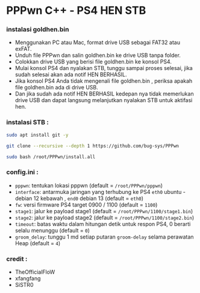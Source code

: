 # PPPwn C++ - PS4 HEN STB

### instalasi goldhen.bin
- Menggunakan PC atau Mac, format drive USB sebagai FAT32 atau exFAT.
- Unduh file PPPwn dan salin goldhen.bin ke drive USB tanpa folder.
- Colokkan drive USB yang berisi file goldhen.bin ke konsol PS4.
- Mulai konsol PS4 dan nyalakan STB, tunggu sampai proses selesai, jika sudah selesai akan ada notif HEN BERHASIL.
- Jika konsol PS4 Anda tidak mengenali file goldhen.bin , periksa apakah file goldhen.bin ada di drive USB.
- Dan jika sudah ada notif HEN BERHASIL kedepan nya tidak memerlukan drive USB dan dapat langsung melanjutkan nyalakan STB untuk aktifasi hen.

### instalasi STB :
```sh
sudo apt install git -y
```
```sh
git clone --recursive --depth 1 https://github.com/bug-sys/PPPwn
```
```sh
sudo bash /root/PPPwn/install.all
```

### config.ini :
- `pppwn`: tentukan lokasi pppwn (default = `/root/PPPwn/pppwn`)
- `interface`: antarmuka jaringan yang terhubung ke PS4 `eth0` ubuntu - debian 12 kebawah , `end0` debian 13 (default = `eth0`)
- `fw`: versi firmware PS4 target 0900 / 1100 (default = `1100`)
- `stage1`: jalur ke payload stage1 (default = `/root/PPPwn/1100/stage1.bin`)
- `stage2`: jalur ke payload stage2 (default = `/root/PPPwn/1100/stage2.bin`)
- `timeout`: batas waktu dalam hitungan detik untuk respon PS4, 0 berarti selalu menunggu (default = `0`)
- `groom_delay`: tunggu 1 md setiap putaran `groom-delay` selama perawatan Heap (default = `4`)

### credit :
- TheOfficialFloW
- xfangfang
- SiSTR0
